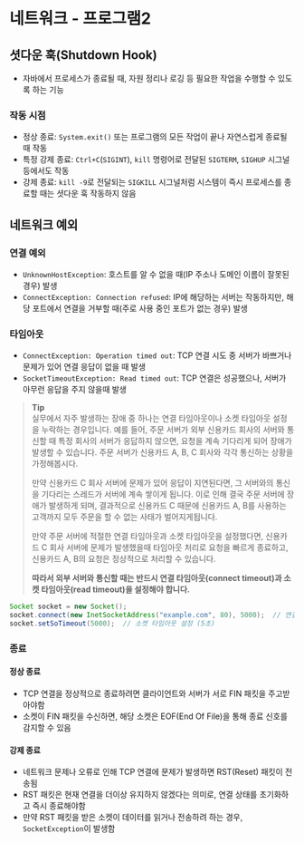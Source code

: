 # 네트워크 - 프로그램2

## 셧다운 훅(Shutdown Hook)
- 자바에서 프로세스가 종료될 때, 자원 정리나 로깅 등 필요한 작업을 수행할 수 있도록 하는 기능

### 작동 시점
- 정상 종료: `System.exit()` 또는 프로그램의 모든 작업이 끝나 자연스럽게 종료될 때 작동
- 특정 강제 종료: `Ctrl+C`(`SIGINT`), `kill` 명령어로 전달된 `SIGTERM`, `SIGHUP` 시그널 등에서도 작동
- 강제 종료: `kill -9`로 전달되는 `SIGKILL` 시그널처럼 시스템이 즉시 프로세스를 종료할 때는 셧다운 훅 작동하지 않음

## 네트워크 예외
### 연결 예외
- `UnknownHostException`: 호스트를 알 수 없을 때(IP 주소나 도메인 이름이 잘못된 경우) 발생
- `ConnectException: Connection refused`: IP에 해당하는 서버는 작동하지만, 해당 포트에서 연결을 거부할 때(주로 사용 중인 포트가 없는 경우) 발생

### 타임아웃
- `ConnectException: Operation timed out`: TCP 연결 시도 중 서버가 바쁘거나 문제가 있어 연결 응답이 없을 때 발생
- `SocketTimeoutException: Read timed out`: TCP 연결은 성공했으나, 서버가 아무런 응답을 주지 않을때 발생

> **Tip**  
> 실무에서 자주 발생하는 장애 중 하나는 연결 타임아웃이나 소켓 타임아웃 설정을 누락하는 경우입니다.
> 예를 들어, 주문 서버가 외부 신용카드 회사의 서버와 통신할 때 특정 회사의 서버가 응답하지 않으면, 요청을 계속 기다리게 되어 장애가 발생할 수 있습니다.
> 주문 서버가 신용카드 A, B, C 회사와 각각 통신하는 상황을 가정해봅시다.  
>   
> 만약 신용카드 C 회사 서버에 문제가 있어 응답이 지연된다면, 그 서버와의 통신을 기다리는 스레드가 서버에 계속 쌓이게 됩니다.
> 이로 인해 결국 주문 서버에 장애가 발생하게 되며, 결과적으로 신용카드 C 때문에 신용카드 A, B를 사용하는 고객까지 모두 주문을 할 수 없는 사태가 벌어지게됩니다.  
>   
> 만약 주문 서버에 적절한 연결 타임아웃과 소켓 타임아웃을 설정했다면, 
> 신용카드 C 회사 서버에 문제가 발생했을때 타임아웃 처리로 요청을 빠르게 종료하고, 신용카드 A, B의 요청은 정상적으로 처리할 수 있습니다.
>   
> **따라서 외부 서버와 통신할 때는 반드시 연결 타임아웃(connect timeout)과 소켓 타임아웃(read timeout)을 설정해야 합니다.**

```java
Socket socket = new Socket();
socket.connect(new InetSocketAddress("example.com", 80), 5000);  // 연결 타임아웃 설정 (5초)
socket.setSoTimeout(5000);  // 소켓 타임아웃 설정 (5초)
```

### 종료
#### 정상 종료
- TCP 연결을 정상적으로 종료하려면 클라이언트와 서버가 서로 FIN 패킷을 주고받아야함
- 소켓이 FIN 패킷을 수신하면, 해당 소켓은 EOF(End Of File)을 통해 종료 신호를 감지할 수 있음

#### 강제 종료
- 네트워크 문제나 오류로 인해 TCP 연결에 문제가 발생하면 RST(Reset) 패킷이 전송됨
- RST 패킷은 현재 연결을 더이상 유지하지 않겠다는 의미로, 연결 상태를 초기화하고 즉시 종료해야함
- 만약 RST 패킷을 받은 소켓이 데이터를 읽거나 전송하려 하는 경우, `SocketException`이 발생함